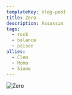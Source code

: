 ```yaml
---
templateKey: blog-post
title: Zero
description: Assassin
tags:
  - rock
  - balance
  - poison
allies:
  - Cleo
  - Momo
  - Sione
---
```

![Zero](/img/Zero.png)